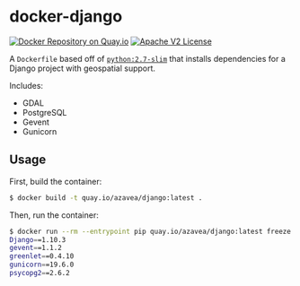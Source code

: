 # docker-django

[![Docker Repository on Quay.io](https://quay.io/repository/azavea/django/status "Docker Repository on Quay.io")](https://quay.io/repository/azavea/django)
[![Apache V2 License](http://img.shields.io/badge/license-Apache%20V2-blue.svg)](https://github.com/azavea/docker-django/blob/develop/LICENSE)

A `Dockerfile` based off of [`python:2.7-slim`](https://registry.hub.docker.com/_/python/) that installs dependencies for a Django project with geospatial support.

Includes:

  - GDAL
  - PostgreSQL
  - Gevent
  - Gunicorn

## Usage

First, build the container:

```bash
$ docker build -t quay.io/azavea/django:latest .
```

Then, run the container:

```bash
$ docker run --rm --entrypoint pip quay.io/azavea/django:latest freeze
Django==1.10.3
gevent==1.1.2
greenlet==0.4.10
gunicorn==19.6.0
psycopg2==2.6.2
```
